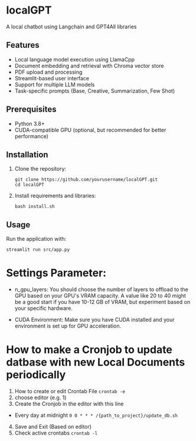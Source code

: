 # localGPT

A local chatbot using Langchain and GPT4All libraries

## Features

- Local language model execution using LlamaCpp
- Document embedding and retrieval with Chroma vector store
- PDF upload and processing
- Streamlit-based user interface
- Support for multiple LLM models
- Task-specific prompts (Base, Creative, Summarization, Few Shot)

## Prerequisites

- Python 3.8+
- CUDA-compatible GPU (optional, but recommended for better performance)

## Installation

1. Clone the repository:
   ```
   git clone https://github.com/yourusername/localGPT.git
   cd localGPT
   ```

2. Install requirements and libraries:
   ```
   bash install.sh
   ```

## Usage

Run the application with:

` streamlit run src/app.py `

# Settings Parameter:
* n_gpu_layers: 
You should choose the number of layers to offload to the GPU based on your GPU's VRAM capacity. A value like 20 to 40 might be a good start if you have 10-12 GB of VRAM, but experiment based on your specific hardware.

* CUDA Environment: 
Make sure you have CUDA installed and your environment is set up for GPU acceleration.

# How to make a Cronjob to update datbase with new Local Documents periodically
1. How to create or edit Crontab File
`crontab -e`
2. choose editor (e.g. 1)
3. Create the Cronjob in the editor with this line
- Every day at midnight
`0 0 * * * /{path_to_project}/update_db.sh`
4. Save and Exit (Based on editor)
5. Check active crontabs
`crontab -l`
